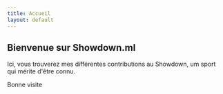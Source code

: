 ```yaml
---
title: Accueil
layout: default
---
```


## Bienvenue sur Showdown.ml

Ici, vous trouverez mes différentes contributions au Showdown, um sport qui
mérite d'être connu.

Bonne visite

